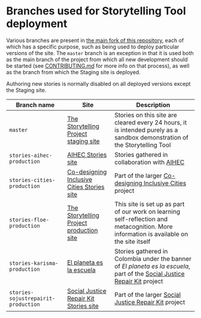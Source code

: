 # Branches used for Storytelling Tool deployment

Various branches are present in [the main fork of this repository](https://github.com/fluid-project/sjrk-story-telling),
each of which has a specific purpose, such as being used to deploy particular versions of the site. The `master` branch
is an exception in that it is used both as the main branch of the project from which all new development should be started
(see [CONTRIBUTING.md](../CONTRIBUTING.md) for more info on that process), as well as the branch from which the Staging
site is deployed.

Authoring new stories is normally disabled on all deployed versions except the Staging site.

| Branch name                         | Site | Description |
| ----------------------------------- | ---- | ----------- |
| `master`                            | [The Storytelling Project staging site](https://staging-stories.floeproject.org/) | Stories on this site are cleared every 24 hours, it is intended purely as a sandbox demonstration of the Storytelling Tool |
| `stories-aihec-production`         | [AIHEC Stories site](https://aihec.inclusivedesign.ca/) | Stories gathered in collaboration with [AIHEC](http://www.aihec.org/) |
| `stories-cities-production`         | [Co-designing Inclusive Cities Stories site](https://stories.cities.inclusivedesign.ca/) | Part of the larger [Co-designing Inclusive Cities](https://cities.inclusivedesign.ca/) project |
| `stories-floe-production`           | [The Storytelling Project production site](https://stories.floeproject.org/) | This site is set up as part of our work on learning self-reflection and metacognition. More information is available on the site itself |
| `stories-karisma-production`        | [El planeta es la escuela](https://karisma-stories.floeproject.org/) | Stories gathered in Colombia under the banner of *El planeta es la escuela*, part of the [Social Justice Repair Kit](https://www.sojustrepairit.org/) project |
| `stories-sojustrepairit-production` | [Social Justice Repair Kit Stories site](http://stories.sojustrepairit.org/) | Part of the larger [Social Justice Repair Kit](https://www.sojustrepairit.org/) project |
